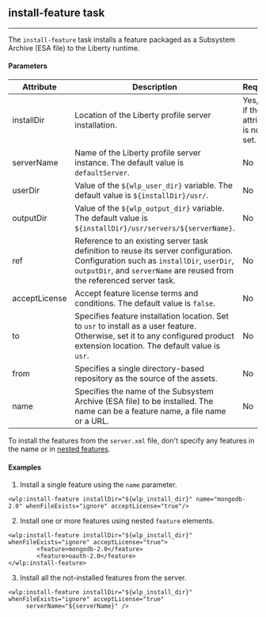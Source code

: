 ## install-feature task
---

The `install-feature` task installs a feature packaged as a Subsystem Archive (ESA file) to the Liberty runtime.

#### Parameters

| Attribute | Description | Required |
| --------- | ------------ | ----------|
| installDir | Location of the Liberty profile server installation. | Yes, only if the `ref` attribute is not set. |
| serverName | Name of the Liberty profile server instance. The default value is `defaultServer`. | No |
| userDir | Value of the `${wlp_user_dir}` variable. The default value is `${installDir}/usr/`. | No | 
| outputDir | Value of the `${wlp_output_dir}` variable. The default value is `${installDir}/usr/servers/${serverName}`. | No | 
| ref | Reference to an existing server task definition to reuse its server configuration. Configuration such as `installDir`, `userDir`, `outputDir`, and `serverName` are reused from the referenced server task. | No |
| acceptLicense | Accept feature license terms and conditions. The default value is `false`. | No | 
| to | Specifies feature installation location. Set to `usr` to install as a user feature. Otherwise, set it to any configured product extension location. The default value is `usr`. | No |
| from | Specifies a single directory-based repository as the source of the assets. | No |
| name | Specifies the name of the Subsystem Archive (ESA file) to be installed. The name can be a feature name, a file name or a URL. | No | 

To install the features from the `server.xml` file, don't specify any features in the name or in [nested features](uninstall-feature.md#nested-feature-elements).

#### Examples
1. Install a single feature using the `name` parameter.
 ```ant
 <wlp:install-feature installDir="${wlp_install_dir}" name="mongodb-2.0" whenFileExists="ignore" acceptLicense="true"/>
 ```
 
2. Install one or more features using nested `feature` elements.
 ```ant
 <wlp:install-feature installDir="${wlp_install_dir}" whenFileExists="ignore" acceptLicense="true">
         <feature>mongodb-2.0</feature>
         <feature>oauth-2.0</feature>
 </wlp:install-feature>
 ```

3. Install all the not-installed features from the server.
 ```ant
 <wlp:install-feature installDir="${wlp_install_dir}" whenFileExists="ignore" acceptLicense="true"
      serverName="${serverName}" />
 ```